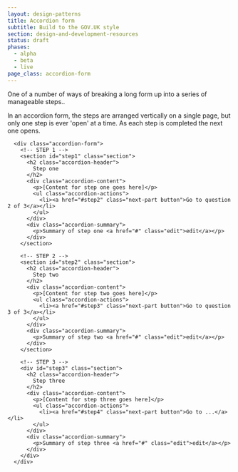 ```yaml
---
layout: design-patterns
title: Accordion form
subtitle: Build to the GOV.UK style 
section: design-and-development-resources
status: draft
phases:
  - alpha
  - beta
  - live
page_class: accordion-form
---
```


One of a number of ways of breaking a long form up into a series of manageable steps..

In an accordion form, the steps are arranged vertically on a single page, but only one
step is ever 'open' at a time. As each step is completed the next one opens.


<div class="pattern-example">
  <div class="inner">

      <div class="accordion-form">
        <!-- STEP 1 -->
        <section id="step1" class="section">
          <h2 class="accordion-header"> 
            Step one
          </h2>
          <div class="accordion-content">
            <p>[Content for step one goes here]</p>
            <ul class="accordion-actions">
              <li><a href="#step2" class="next-part button">Go to question 2 of 3</a></li>
            </ul> 
          </div>
          <div class="accordion-summary">
            <p>Summary of step one <a href="#" class="edit">edit</a></p>
          </div>
        </section>

        <!-- STEP 2 -->
        <section id="step2" class="section">
          <h2 class="accordion-header"> 
            Step two
          </h2>
          <div class="accordion-content">
            <p>[Content for step two goes here]</p>
            <ul class="accordion-actions">
              <li><a href="#step3" class="next-part button">Go to question 3 of 3</a></li>
            </ul> 
          </div>
          <div class="accordion-summary">
            <p>Summary of step two <a href="#" class="edit">edit</a></p>
          </div>
        </section>

        <!-- STEP 3 -->
        <div id="step3" class="section">
          <h2 class="accordion-header"> 
            Step three
          </h2>
          <div class="accordion-content">
            <p>[Content for step three goes here]</p>
            <ul class="accordion-actions">
              <li><a href="#step4" class="next-part button">Go to ...</a></li>
            </ul> 
          </div>
          <div class="accordion-summary">
            <p>Summary of step three <a href="#" class="edit">edit</a></p>
          </div>
        </div>
      </div>

  </div>
</div>


<script type="text/javascript">
$(function() {

  // ACCORDION FORM

  // Initialise: open first part
  $(".accordion-form .section:first").addClass('current');

  // Move to next part
  $(".next-part").click(function() {
      $(this).closest(".section").removeClass('current').addClass('complete')
      .next(".section").addClass('current');
      return false;
    });

});
</script>


